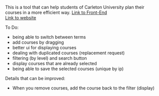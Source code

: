 This is a tool that can help students of Carleton University plan their courses in a more efficient way. 
<a href="https://github.com/Ianniu123/planner-frontend" target="_blank">Link to Front-End</a>
<br>
<a href="https://github.com/Ianniu123/planner-frontend" target="_blank">Link to website</a>

To Do: 
- being able to switch between terms
- add courses by dragging
- better ui for displaying courses
- dealing with duplicated courses (replacement request)
- filtering (by level) and search button
- display courses that are already selected
- being able to save the selected courses (unique by ip)

Details that can be improved:
- When you remove courses, add the course back to the filter (display)
